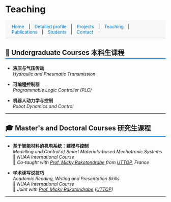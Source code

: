 # Teaching

<style>
  section {
    padding: 40px 20px;
    border-bottom: 1px solid #ddd;
  }

  #navbar a {
    margin: 0 10px;
    text-decoration: none;
    color: #007acc;
  }

  #navbar a:hover {
    text-decoration: underline;
  }

  h2 {
    border-bottom: 2px solid #007acc;
    padding-bottom: 5px;
  }
</style>


<!-- 添加顶部导航栏 -->
<div id="navbar" style="position: sticky; top: 0; background: #f8f8f8; padding: 10px; border-bottom: 1px solid #ccc;">
  <a href="index.html">Home</a> |
  <a href="Detailed profile.html">Detailed profile</a> |
  <a href="projects.html">Projects</a> |
  <a href="teaching.html">Teaching</a> |
  <a href="publications.html">Publications</a> |
  <a href="students.html">Students</a> |
  <a href="contact.html">Contact</a>
</div>


## 📘 Undergraduate Courses 本科生课程

- **液压与气压传动**  
  *Hydraulic and Pneumatic Transmission*

- **可编程控制器**  
  *Programmable Logic Controller (PLC)*

- **机器人动力学与控制**  
  *Robot Dynamics and Control*

---

## 🎓 Master's and Doctoral Courses 研究生课程

- **基于智能材料的机电系统：建模与控制**  
  *Modelling and Control of Smart Materials-based Mechatronic Systems*  
  🧭 *NUAA International Course*  
  🤝 *Co-taught with [Prof. Micky Rakotondrabe](http://m.rakoton.net/) from [UTTOP](https://www.uttop.fr/en/index.html), France*

- **学术读写说技巧**  
  *Academic Reading, Writing and Presentation Skills*  
  🧭 *NUAA International Course*  
  🤝 *Joint with [Prof. Micky Rakotondrabe](http://m.rakoton.net/) ([UTTOP](https://www.uttop.fr/en/index.html))*

---
